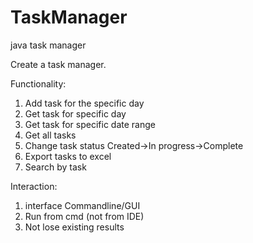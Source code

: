 # TaskManager
java task manager

Create a task manager.

Functionality:
1. Add task for the specific day
2. Get task for specific day
3. Get task for specific date range
4. Get all tasks
5. Change task status
Created->In progress->Complete
6. Export tasks to excel
7. Search by task

Interaction:
1. interface Commandline/GUI
2. Run from cmd (not from IDE)
3. Not lose existing results
 
